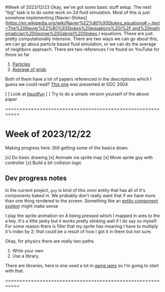 #Week of 2023/12/23
Okay, we've got some basic stuff setup. The next "big" task is to do some work on 
2d fluid simulation. Most of this is just somehow implementing [Navier-Stokes](https://en.wikipedia.org/wiki/Navier%E2%80%93Stokes_equations#:~:text=The%20Navier%E2%80%93Stokes%20equations%20(%2F,and%20mathematician%20George%20Gabriel%20Stokes.) 
equations. These are just pretty computationally intensive. There are two ways we 
can go about this, we can go about particle based fluid simulation, or we can do
the average of neighbors approach. There are two references I've found on
YouTube for those so far
1. [Particles](https://youtu.be/rSKMYc1CQHE?si=wc-2geFawf84RUVQ)
2. [Average of grids](https://youtu.be/qsYE1wMEMPA?si=dsqSyP_B3I5yN6em)

Both of them have a lot of papers referenced in the descriptions which I guess
we could read? [This
one](http://graphics.cs.cmu.edu/nsp/course/15-464/Fall09/papers/StamFluidforGames.pdf) was presented at GDC 2004

[ ] Look at [liquidfun](https://google.github.io/liquidfun/)
[ ] Try to do a simple version yourself of the above paper

===========================================================
# Week of 2023/12/22
Making progress here. Still getting some of the basics down.

[x] Do basic drawing
[x] Animate via sprite map
[x] Move sprite guy with controller
[x] Build a bit collision logic


## Dev progress notes

In the current project, `guy` is kind of this omni entity that has all of it's components baked in.
We probably don't really want that if we have more than one thing rendered to the screen. Something
like an [entity component system](https://austinmorlan.com/posts/entity_component_system/) might make sense

I play the sprite animation on A being pressed which I mapped in ares to the a key. It's a little janky
but it works pretty stinking well if I do say so myself. For some reason there is filler that my sprite has
meaning I have to multiply it's index by 2; that could be a result of how I got it in there but not sure.

Okay, for physics there are really two paths.
1. Write your own
2. Use a library.

There are libraries, here is one used a lot in [game jams](https://box2d.org) so I'm going to start with that. 

===========================================================
